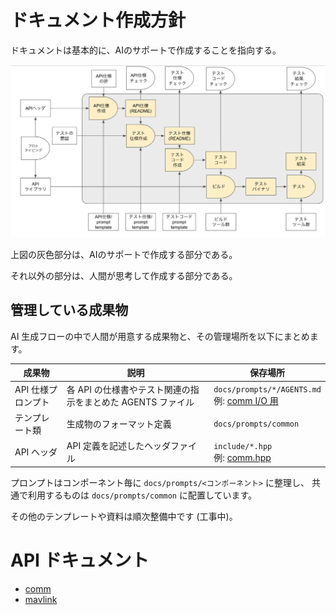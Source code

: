 # ドキュメント作成方針

ドキュメントは基本的に、AIのサポートで作成することを指向する。

![image](ai-colab-overview.png)

上図の灰色部分は、AIのサポートで作成する部分である。

それ以外の部分は、人間が思考して作成する部分である。

## 管理している成果物

AI 生成フローの中で人間が用意する成果物と、その管理場所を以下にまとめます。

| 成果物 | 説明 | 保存場所 |
|--------|------|---------|
| API 仕様プロンプト | 各 API の仕様書やテスト関連の指示をまとめた AGENTS ファイル | `docs/prompts/*/AGENTS.md` <br>例: [comm I/O 用](prompts/comm/io/AGENTS.md) |
| テンプレート類 | 生成物のフォーマット定義 | `docs/prompts/common` |
| API ヘッダ | API 定義を記述したヘッダファイル | `include/*.hpp` <br>例: [comm.hpp](../include/comm.hpp) |

プロンプトはコンポーネント毎に `docs/prompts/<コンポーネント>` に整理し、
共通で利用するものは `docs/prompts/common` に配置しています。

その他のテンプレートや資料は順次整備中です (工事中)。

# API ドキュメント
- [comm](api/comm/api_comm.md)
- [mavlink](api/mavlink/api_mavlink.md)

